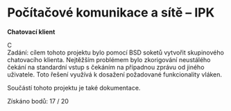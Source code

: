 # Počítačové komunikace a sítě – IPK
**Chatovací klient**  
  
C  
Zadání: cílem tohoto projektu bylo pomocí BSD soketů vytvořit skupinového chatovacího klienta. Nejtěžším problémem bylo zkorigování neustálého čekání na standardní vstup s čekáním na případnou zprávu od jiného uživatele. Toto řešení využívá k dosažení požadované funkcionality vláken.  
  
Součástí tohoto projektu je také dokumentace.  
  
Získáno bodů: 17 / 20  
  
